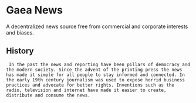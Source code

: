 # **Gaea News**
A decentralized news source free from commercial and corporate interests and biases.

## History
     In the past the news and reporting have been pillars of democracy and the modern society. Since the advent of the printing press the news has made it simple for all people to stay informed and connected. In the early 19th century journalism was used to expose horrid business practices and advocate for better rights. Inventions such as the radio, television and internet have made it easier to create, distribute and consume the news. 

